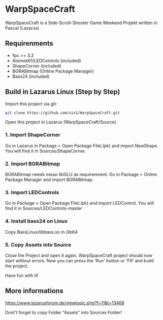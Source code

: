 # WarpSpaceCraft
WarpSpaceCraft is a Side-Scroll-Shooter Game Weekend Projekt written in Pascal (Lazarus)

## Requirenments
- fpc >= 3.2
- Atomek61/LEDControls (included)
- ShapeCorner (included)
- BGRABitmap (Online Package Manager)
- Bass24 (included)

## Build in Lazarus Linux (Step by Step)

Import this project via git: 

```bash
git clone https://github.com/six1/WarpSpaceCraft.git 
```

Open this project in Lazarus (WarpSpaceCraft/Source).

### 1. Import ShapeCorner
Go in Lazarus in Package > Open Package File(.lpk) and import NewShape. You will find it in Sources/ShapeCorner.

### 2. Import BGRABitmap
BGRABitmap needs mesa-libGLU as requirenment.
Go in Package > Online Package Manager and import BGRABitmap.

### 3. Import LEDControls
Go in Package > Open Package File(.lpk) and import LEDControl.
You will find it in Sources/LEDControls-master

### 4. Install bass24 on Linux
Copy BassLinux/libbass.so in /lib64

### 5. Copy Assets into Source

Close the Project and open it again. WarpSpaceCraft project should now start without errors. Now you can press the 'Run' button or 'F9' and build the project.

Have fun with it!

## More informations
https://www.lazarusforum.de/viewtopic.php?f=11&t=13468


Dont't forget to copy Folder "Assets" into Sources Folder!
